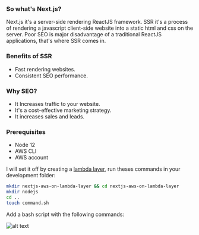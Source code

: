 ### So what's Next.js?

Next.js it's a server-side rendering ReactJS framework. SSR it's a process of rendering a javascript client-side website into a static html and css on the server. Poor SEO is major disadvantage of a traditional ReactJS applications, that's where SSR comes in.

### Benefits of SSR

* Fast rendering websites.
* Consistent SEO performance.

### Why SEO?

* It Increases traffic to your website.
* It's a cost-effective marketing strategy.
* It increases sales and leads.

### Prerequisites

* Node 12
* AWS CLI
* AWS account

I will set it off by creating a <a class="markdown-link" href="/blog/aws-lambda-layers">lambda layer</a>, run theses commands in your development folder:

```bash
mkdir nextjs-aws-on-lambda-layer && cd nextjs-aws-on-lambda-layer 
mkdir nodejs
cd ..
touch command.sh
```

Add a bash script with the following commands:

![alt text](https://nextjs-portfolio.s3.amazonaws.com/layer-shell-script.png "AWS Lambda Layers")
